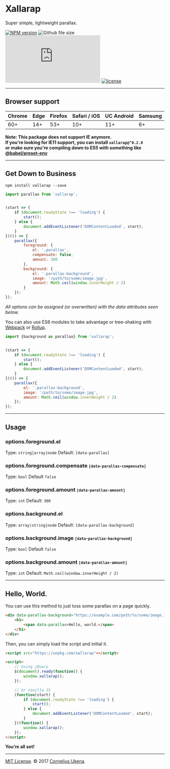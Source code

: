 # Xallarap

Super simple, lightweight parallax.

[![NPM version](https://img.shields.io/npm/v/xallarap.svg?style=flat-square)](http://npmjs.com/package/xallarap)
![Github file size](https://img.shields.io/github/size/corneliusio/xallarap/dist/xallarap.min.js.svg?style=flat-square)
![gzip file size](https://img.badgesize.io/https://unpkg.com/xallarap/dist/xallarap.min.js?compression=gzip&label=gzip&style=flat-square)
[![license](https://img.shields.io/github/license/corneliusio/xallarap.svg?style=flat-square)](https://github.com/corneliusio/xallarap/blob/master/LICENSE)

---

## Browser support

| Chrome | Edge | Firefox | Safari / iOS | UC Android | Samsung |
| ------ | ---- | ------- | ------------ | ---------- | ------- |
| 60+    | 14+  | 53+     | 10+          | 11+        | 6+      |

**Note: This package does not support IE anymore.  
If you're looking for IE11 support, you can install `xallarap@^0.2.8`  
or make sure you're compiling down to ES5 with something like [@babel/preset-env](https://www.npmjs.com/package/@babel/preset-env)**

---

## Get Down to Business

```shell
npm install xallarap --save
```

```js
import parallax from 'xallarap';


(start => {
    if (document.readyState !== 'loading') {
        start();
    } else {
        document.addEventListener('DOMContentLoaded', start);
    }
})(() => {
    parallax({
        foreground: {
            el: '.parallax',
            compensate: false,
            amount: 300
        },
        background: {
            el: '.parallax-background',
            image: '/path/to/some/image.jpg',
            amount: Math.ceil(window.innerHeight / 2)
        }
    });
});
```

*All options can be assigned (or overwritten) with the data attributes seen below.*

You can also use ES6 modules to take advantage or tree-shaking with [Webpack](https://webpack.js.org) or [Rollup](https://rollupjs.org).

```js
import {background as parallax} from 'xallarap';


(start => {
    if (document.readyState !== 'loading') {
        start();
    } else {
        document.addEventListener('DOMContentLoaded', start);
    }
})(() => {
    parallax({
        el: '.parallax-background',
        image: '/path/to/some/image.jpg',
        amount: Math.ceil(window.innerHeight / 2)
    });
});
```

---

## Usage

### options.foreground.el  
Type: `string|array|node` Default: `[data-parallax]`

### options.foreground.compensate <small>`[data-parallax-compensate]`</small>  
Type: `bool` Default `false`

### options.foreground.amount <small>`[data-parallax-amount]`</small>  
Type: `int` Default: `300`

### options.background.el  
Type: `array|string|node` Default: `[data-parallax-background]`

### options.background.image <small>`[data-parallax-background]`</small>  
Type: `bool` Default `false`

### options.background.amount <small>`[data-parallax-amount]`</small>  
Type: `int` Default: `Math.ceil(window.innerHeight / 2)`

---

## Hello, World.
You can use this method to just toss some parallax on a page quickly.

```html
<div data-parallax-background="https://example.com/path/to/some/image.jpg">
    <h1>
        <span data-parallax>Hello, world.</span>
    </h1>
</div>
```

Then, you can simply load the script and initial it.

```html
<script src="https://unpkg.com/xallarap"></script>

<script>
    // Using jQuery
    $(document).ready(function() {
        window.xallarap();
    });

    // or vanilla JS
    (function(start) {
        if (document.readyState !== 'loading') {
            start();
        } else {
            document.addEventListener('DOMContentLoaded', start);
        }
    })(function() {
        window.xallarap();
    });
</script>

```

**You’re all set!**

---

[MIT License](LICENSE.md). &copy; 2017 [Cornelius Ukena](https://cornelius.io).

